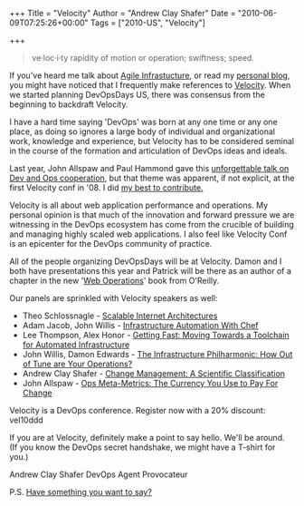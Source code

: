 +++
Title = "Velocity"
Author = "Andrew Clay Shafer"
Date = "2010-06-09T07:25:26+00:00"
Tags = ["2010-US", "Velocity"]

+++

<blockquote>ve&#183;loc&#183;i&#183;ty
rapidity of motion or operation; swiftness; speed.</blockquote>
If you've heard me talk about <a href="http://infoq.com/presentations/agile-infrastructure">Agile Infrastucture</a>, or read my <a href="http://stochasticresonance.wordpress.com/">personal blog</a>, you might have noticed that I frequently make references to <a href="http://en.oreilly.com/velocity2010">Velocity</a>. When we started planning DevOpsDays US, there was consensus from the beginning to backdraft Velocity.

I have a hard time saying 'DevOps' was born at any one time or any one place, as doing so ignores a large body of individual and organizational work, knowledge and experience, but Velocity has to be considered seminal in the course of the formation and articulation of DevOps ideas and ideals.

Last year, John Allspaw and Paul Hammond gave this <a href="http://velocityconference.blip.tv/file/2284377/">unforgettable talk on Dev and Ops cooperation</a>, but that theme was apparent, if not explicit, at the first Velocity conf in '08. I did <a href="http://www.slideshare.net/littleidea/agile-infrastructure-velocity-09">my best to contribute.</a>

Velocity is all about web application performance and operations. My personal opinion is that much of the innovation and forward pressure we are witnessing in the DevOps ecosystem has come from the crucible of building and managing highly scaled web applications. I also feel like Velocity Conf is an epicenter for the DevOps community of practice.

All of the people organizing DevOpsDays will be at Velocity. Damon and I both have presentations this year and Patrick will be there as an author of a chapter in the new '<a href="http://oreilly.com/catalog/0636920000136">Web Operations</a>' book from O'Reilly.

Our panels are sprinkled with Velocity speakers as well:
<ul>
	<li>Theo Schlossnagle - <a href="http://en.oreilly.com/velocity2010/public/schedule/detail/12564">Scalable Internet Architectures</a></li>
	<li>Adam Jacob, John Willis - <a href="http://en.oreilly.com/velocity2010/public/schedule/detail/14432">Infrastructure Automation With Chef</a></li>
	<li>Lee Thompson, Alex Honor - <a href="http://en.oreilly.com/velocity2010/public/schedule/detail/13113">Getting Fast: Moving Towards a Toolchain for Automated Infrastructure</a></li>
	<li>John Willis, Damon Edwards - <a href="http://en.oreilly.com/velocity2010/public/schedule/detail/13099">The Infrastructure Philharmonic: How Out of Tune are Your Operations?</a></li>
	<li>Andrew Clay Shafer - <a href="http://en.oreilly.com/velocity2010/public/schedule/detail/14185">Change Management: A Scientific Classification</a></li>
        <li>John Allspaw - <a href="http://en.oreilly.com/velocity2010/public/schedule/detail/13002">Ops Meta-Metrics: The Currency You Use to Pay For Change</a></li>
</ul>
Velocity is a DevOps conference. Register now with a 20% discount: vel10ddd


If you are at Velocity, definitely make a point to say hello. We'll be around.
(If you know the DevOps secret handshake, we might have a T-shirt for you.)

Andrew Clay Shafer
DevOps Agent Provocateur

P.S. <a href="http://en.oreilly.com/velocity2010/public/schedule/detail/15380">Have something you want to say?</a>
